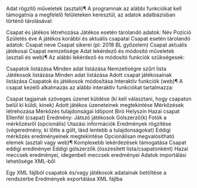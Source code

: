 Adat rögzítő műveletek (asztali)¶
A programnak az alábbi funkciókat kell támogatnia a megfelelő felületeken keresztül, az adatok adatbázisban történő tárolásával:

Csapat és játékos létrehozása
Játékos esetén tárolandó adatok:
Név
Pozíció
Születés éve
A játékos korábbi és aktuális csapatai
Csapat esetén tárolandó adatok:
Csapat neve
Csapat sikerei (pl: 2018 BL győzelem)
Csapat aktuális játékosai
Csapat nemzetisége
Adat lekérdező és módosító műveletek (asztali és web)¶
Az alábbi lekérdező és módosító funkciók szükségesek:



Csapatok listázása
Minden adat listázása
Nemzetiségre szűrt lista
Játékosok listázása
Minden adat listázása
Adott csapat játékosainak listázása
Csapatok és játékosok módosítása
Interaktív funkciók (web)¶
A csapat kezelő alkalmazás az alábbi interaktív funkciókat tartalmazza:

Csapat tagjainak szöveges üzenet küldése (ki kell választani, hogy csapaton belül ki küldi, kinek)
Adott játékos üzeneteinek megtekintése
Mérkőzések létrehozása
Mérkőzés tulajdonságai
Időpont
Bíró
Helyszín
Hazai csapat
Ellenfél (csapat)
Eredmény:
Játszó játékosok
Gólszerző(k)
Fotók a mérkőzésről (opcionális)
Utazási információk
Eredmények rögzítése (végeredmény, ki lőtte a gólt, lásd lentebb a tulajdonságokat)
Eddigi mérkőzés eredményeinek megtekintése
Opcionálisan megvalósítható elemek (asztali vagy web)¶
Komplexebb lekérdezések támogatása
Csapat eddigi eredményei
Eddigi gólszerzők (összesített lista/csapatonként)
Hazai meccsek eredményei, idegenbeli meccsek eredményei
Adatok importálási lehetősége XML-ből

Egy XML fájlból csapatok és/vagy játékosok adatainak betöltése a rendszerbe
Eredmények exportálása XML fájlba